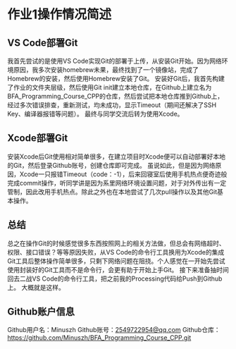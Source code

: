 # 作业1操作情况简述

## VS Code部署Git
我首先尝试的是使用VS Code实现Git的部署于上传，从安装Git开始。因为网络环境原因，我多次安装homebrew未果，最终找到了一个镜像站，完成了Homebrew的安装，然后使用Homebrew安装了Git。
安装好Git后，我首先构建了作业的文件夹层级，然后使用Git init建立本地仓库，在Github上建立名为BFA_Programming_Course_CPP的仓库，然后尝试把本地仓库推到Github上，经过多次错误排查，重新测试，均未成功，显示Timeout（期间还解决了SSH Key、编译器报错等问题）。
最终与同学交流后转为使用Xcode。

## Xcode部署Git
安装Xcode后Git使用相对简单很多，在建立项目时Xcode便可以自动部署好本地的Git，然后登录Github账号，创建仓库即可完成。
虽说如此，但是因为网络原因，Xcode一只报错Timeout（code：-1），后来回寝室后使用手机热点便奇迹般完成commit操作，听同学讲是因为系里网络环境设置问题，对于对外传出有一定管制，因此改用手机热点。除此之外也在本地尝试了几次pull操作以及其他Git基本操作。

## 总结
总之在操作Git的时候感觉很多东西按照网上的相关方法做，但总会有网络超时、权限、接口错误？等等原因失败，从VS Code的命令行工具换用为Xcode的集成Git工具后整体操作简单很多，只剩下网络问题在阻挠。个人感觉在一开始先尝试使用封装好的Git工具而不是命令行，会更有助于开始上手Git。
接下来准备抽时间回去二战VS Code的命令行工具，把之前我的Processing代码给Push到Github上。
大概就是这样。

## Github账户信息
Github用户名：Minuszh
Github账号：2549722954@qq.com
Github仓库：https://github.com/Minuszh/BFA_Programming_Course_CPP.git
